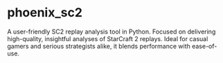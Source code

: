 # phoenix_sc2
 A user-friendly SC2 replay analysis tool in Python. Focused on delivering high-quality, insightful analyses of StarCraft 2 replays. Ideal for casual gamers and serious strategists alike, it blends performance with ease-of-use.
